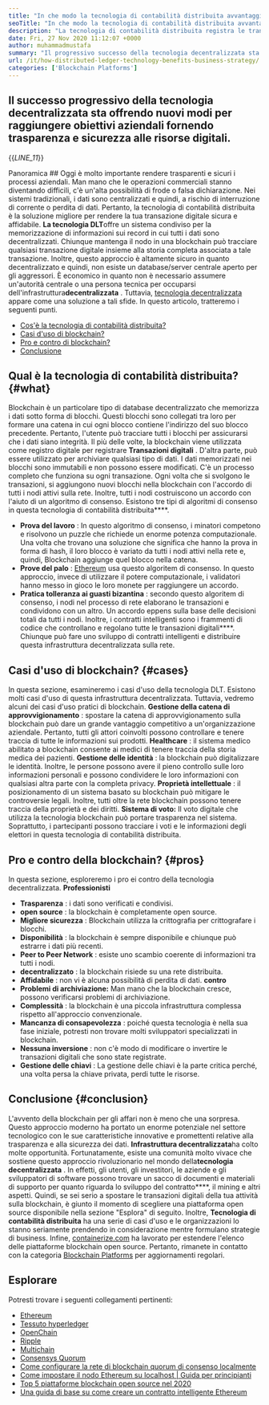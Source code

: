 ```yaml
---
title: "In che modo la tecnologia di contabilità distribuita avvantaggia la strategia aziendale" 
seoTitle: "In che modo la tecnologia di contabilità distribuita avvantaggia la strategia aziendale" 
description: "La tecnologia di contabilità distribuita registra le transazioni in modo tracciabile. Questo articolo parla dell'impatto della tecnologia decentralizzata sulle imprese." 
date: Fri, 27 Nov 2020 11:12:07 +0000
author: muhammadmustafa
summary: "Il progressivo successo della tecnologia decentralizzata sta portando nuovi modi per raggiungere obiettivi aziendali fornendo trasparenza e amp; Sicurezza alle tue risorse digitali." 
url: /it/how-distributed-ledger-technology-benefits-business-strategy/
categories: ['Blockchain Platforms']
---
```


## Il successo progressivo della tecnologia decentralizzata sta offrendo nuovi modi per raggiungere obiettivi aziendali fornendo trasparenza e sicurezza alle risorse digitali.
{{_LINE_11_}}

Panoramica ##
Oggi è molto importante rendere trasparenti e sicuri i processi aziendali. Man mano che le operazioni commerciali stanno diventando difficili, c'è un'alta possibilità di frode o falsa dichiarazione. Nei sistemi tradizionali, i dati sono centralizzati e quindi, a rischio di interruzione di corrente o perdita di dati. Pertanto, la tecnologia di contabilità distribuita è la soluzione migliore per rendere la tua transazione digitale sicura e affidabile. **La tecnologia DLT**offre un sistema condiviso per la memorizzazione di informazioni sui record in cui tutti i dati sono decentralizzati. Chiunque mantenga il nodo in una blockchain può tracciare qualsiasi transazione digitale insieme alla storia completa associata a tale transazione. Inoltre, questo approccio è altamente sicuro in quanto decentralizzato e quindi, non esiste un database/server centrale aperto per gli aggressori. È economico in quanto non è necessario assumere un'autorità centrale o una persona tecnica per occuparsi dell'infrastruttura**decentralizzata** . Tuttavia, [tecnologia decentralizzata][1] appare come una soluzione a tali sfide.
In questo articolo, tratteremo i seguenti punti.
  * [Cos'è la tecnologia di contabilità distribuita?][2]
  * [Casi d'uso di blockchain?][3]
  * [Pro e contro di blockchain?][4]
  * [Conclusione][5]

## Qual è la tecnologia di contabilità distribuita? {#what}

Blockchain è un particolare tipo di database decentralizzato che memorizza i dati sotto forma di blocchi. Questi blocchi sono collegati tra loro per formare una catena in cui ogni blocco contiene l'indirizzo del suo blocco precedente. Pertanto, l'utente può tracciare tutti i blocchi per assicurarsi che i dati siano integrità. Il più delle volte, la blockchain viene utilizzata come registro digitale per registrare **Transazioni digitali** . D'altra parte, può essere utilizzato per archiviare qualsiasi tipo di dati. I dati memorizzati nei blocchi sono immutabili e non possono essere modificati.
C'è un processo completo che funziona su ogni transazione. Ogni volta che si svolgono le transazioni, si aggiungono nuovi blocchi nella blockchain con l'accordo di tutti i nodi attivi sulla rete. Inoltre, tutti i nodi costruiscono un accordo con l'aiuto di un algoritmo di consenso. Esistono tre tipi di algoritmi di consenso in questa tecnologia di contabilità distribuita****.
* **Prova del lavoro** : In questo algoritmo di consenso, i minatori competono e risolvono un puzzle che richiede un enorme potenza computazionale. Una volta che trovano una soluzione che significa che hanno la prova in forma di hash, il loro blocco è variato da tutti i nodi attivi nella rete e, quindi, Blockchain aggiunge quel blocco nella catena.
* **Prove del palo** : [Ethereum][6] usa questo algoritem di consenso. In questo approccio, invece di utilizzare il potere computazionale, i validatori hanno messo in gioco le loro monete per raggiungere un accordo.
* **Pratica tolleranza ai guasti bizantina** : secondo questo algoritem di consenso, i nodi nel processo di rete elaborano le transazioni e condividono con un altro. Un accordo eppens sulla base delle decisioni totali da tutti i nodi.
Inoltre, i contratti intelligenti sono i frammenti di codice che controllano e regolano tutte le transazioni digitali****. Chiunque può fare uno sviluppo di contratti intelligenti e distribuire questa infrastruttura decentralizzata sulla rete.

## Casi d'uso di blockchain? {#cases}

In questa sezione, esamineremo i casi d'uso della tecnologia DLT. Esistono molti casi d'uso di questa infrastruttura decentralizzata. Tuttavia, vedremo alcuni dei casi d'uso pratici di blockchain.
**Gestione della catena di approvvigionamento** : spostare la catena di approvvigionamento sulla blockchain può dare un grande vantaggio competitivo a un'organizzazione aziendale. Pertanto, tutti gli attori coinvolti possono controllare e tenere traccia di tutte le informazioni sui prodotti.
**Healthcare** : il sistema medico abilitato a blockchain consente ai medici di tenere traccia della storia medica dei pazienti.
**Gestione delle identità** : la blockchain può digitalizzare le identità. Inoltre, le persone possono avere il pieno controllo sulle loro informazioni personali e possono condividere le loro informazioni con qualsiasi altra parte con la completa privacy.
**Proprietà intellettuale** : il posizionamento di un sistema basato su blockchain può mitigare le controversie legali. Inoltre, tutti oltre la rete blockchain possono tenere traccia della proprietà e dei diritti.
**Sistema di voto:**  Il voto digitale che utilizza la tecnologia blockchain può portare trasparenza nel sistema. Soprattutto, i partecipanti possono tracciare i voti e le informazioni degli elettori in questa tecnologia di contabilità distribuita.

## Pro e contro della blockchain? {#pros}

In questa sezione, esploreremo i pro ei contro della tecnologia decentralizzata.
**Professionisti**
* **Trasparenza** : i dati sono verificati e condivisi.
* **open source** : la blockchain è completamente open source.
* **Migliore sicurezza** : Blockchain utilizza la crittografia per crittografare i blocchi.
* **Disponibilità** : la blockchain è sempre disponibile e chiunque può estrarre i dati più recenti.
* **Peer to Peer Network** : esiste uno scambio coerente di informazioni tra tutti i nodi.
* **decentralizzato** : la blockchain risiede su una rete distribuita.
* **Affidabile** : non vi è alcuna possibilità di perdita di dati.
**contro** 
* **Problemi di archiviazione:**  Man mano che la blockchain cresce, possono verificarsi problemi di archiviazione.
* **Complessità** : la blockchain è una piccola infrastruttura complessa rispetto all'approccio convenzionale.
* **Mancanza di consapevolezza** : poiché questa tecnologia è nella sua fase iniziale, potresti non trovare molti sviluppatori specializzati in blockchain.
* **Nessuna inversione** : non c'è modo di modificare o invertire le transazioni digitali che sono state registrate.
* **Gestione delle chiavi** : La gestione delle chiavi è la parte critica perché, una volta persa la chiave privata, perdi tutte le risorse.

## Conclusione {#conclusion}

L'avvento della blockchain per gli affari non è meno che una sorpresa. Questo approccio moderno ha portato un enorme potenziale nel settore tecnologico con le sue caratteristiche innovative e promettenti relative alla trasparenza e alla sicurezza dei dati. **Infrastruttura decentralizzata**ha colto molte opportunità. Fortunatamente, esiste una comunità molto vivace che sostiene questo approccio rivoluzionario nel mondo della**tecnologia decentralizzata** . In effetti, gli utenti, gli investitori, le aziende e gli sviluppatori di software possono trovare un sacco di documenti e materiali di supporto per quanto riguarda lo sviluppo del contratto****, il mining e altri aspetti. Quindi, se sei serio a spostare le transazioni digitali della tua attività sulla blockchain, è giunto il momento di scegliere una piattaforma open source disponibile nella sezione "Esplora" di seguito.
Inoltre, **Tecnologia di contabilità distribuita** ha una serie di casi d'uso e le organizzazioni lo stanno seriamente prendendo in considerazione mentre formulano strategie di business. Infine, [containerize.com][7] ha lavorato per estendere l'elenco delle piattaforme blockchain open source. Pertanto, rimanete in contatto con la categoria [Blockchain Platforms][1] per aggiornamenti regolari.

## Esplorare
Potresti trovare i seguenti collegamenti pertinenti:
  * [Ethereum][6]
  * [Tessuto hyperledger][8]
  * [OpenChain][9]
  * [Ripple][10]
  * [Multichain][11]
  * [Consensys Quorum][12]
  * [Come configurare la rete di blockchain quorum di consenso localmente][13]
  * [Come impostare il nodo Ethereum su localhost | Guida per principianti][14]
  * [Top 5 piattaforme blockchain open source nel 2020][15]
  * [Una guida di base su come creare un contratto intelligente Ethereum][16]



[1]: https://products.containerize.com/blockchain-platforms/
[2]: #what
[3]: #cases
[4]: #pros
[5]: #conclusion
[6]: https://products.containerize.com/blockchain-platforms/ethereum
[7]: https://www.containerize.com/
[8]: https://products.containerize.com/blockchain-platforms/hyperledger-fabric
[9]: https://products.containerize.com/blockchain-platforms/openchain
[10]: https://products.containerize.com/blockchain-platforms/ripple
[11]: https://products.containerize.com/blockchain-platforms/multichain
[12]: https://products.containerize.com/blockchain-platforms/consensys-quorum
[13]: https://blog.containerize.com/blockchain-platforms/how-to-setup-consensys-quorum-blockchain-network-locally/
[14]: https://blog.containerize.com/blockchain-platforms/what-is-testnet-how-to-deploy-it-ethereum-testnet/
[15]: https://blog.containerize.com/blockchain-platforms/top-5-open-source-blockchain-platforms-in-2020/
[16]: https://blog.containerize.com/
